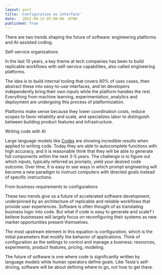 ```yaml
---
layout: post
title: 'Configuration as interface'
date:   2022-09-13 07:00:00 -0700
published: True 
---
```


There are two trends shaping the future of software: engineering platforms and AI-assisted coding.

Self-service organizations

In the last 10 years, a key theme at tech companies has been to build replicable workflows with self-service capabilities, also called engineering platforms. 

The idea is to build internal tooling that covers 80% of uses cases, then abstract these into easy-to-use interfaces, and let developers independently bring their own inputs while the platform handles the rest. Everything from machine learning, experimentation, analytics and deployment are undergoing this process of platformization.

Platforms make sense because they lower coordination costs, reduce scopes to favor reliability and scale, and specializes labor to distinguish between building product features and infrastructure. 

Writing code with AI 

Large language models like [Codex](https://openai.com/blog/openai-codex/) are showing incredible results when applied to writing code. Today they are able to autocomplete functions with high accuracy, and it is reasonable think that they will be able to generate full components within the next 3-5 years. The challenge is to figure out which inputs, typically referred as prompts, yield your desired code outcome. Over time, it is easy to see ways in which prompt engineering will become a new paradigm to instruct computers with directed goals instead of specific instructions.

From business requirements to configurations

These two trends give us a future of accelerated software development, underpinned by an architecture of replicable and reliable workflows that provide user experiences. 
Software is often thought of as translating business logic into code. But what if code is easy to generate and scale? I believe businesses will largely focus on reconfiguring their systems as new market opportunities present themselves.

The most upstream element in this equation is configuration, which is the initial parameters that modify the behavior of applications. Think of configuration as the settings to control and manage a business: resources, experiments, product features, pricing, modeling.

The future of software is one where code is significantly written by language models while human operators define goals. Like Tesla's self-driving, software will be about defining where to go, not how to get there. 

